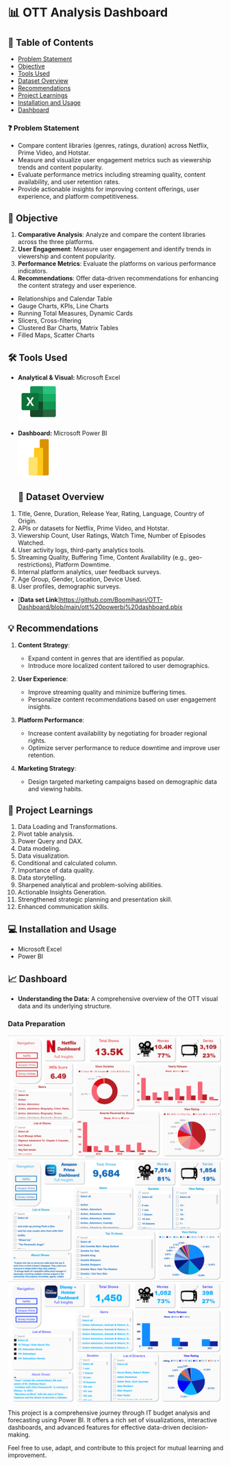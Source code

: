 
# 📊 OTT Analysis Dashboard

## 📕 Table of Contents
- [Problem Statement](#-problem-statement)
- [Objective](#-objective)
- [Tools Used](#%EF%B8%8F-tools-used)
- [Dataset Overview](#-dataset-overview)
- [Recommendations](#-recommendations)
- [Project Learnings](#-project-learnings)
- [Installation and Usage](#-installation-and-usage)
- [Dashboard](#-dashboard)
  

### ❓ Problem Statement
- Compare content libraries (genres, ratings, duration) across Netflix, Prime Video, and Hotstar.
- Measure and visualize user engagement metrics such as viewership trends and content popularity.
- Evaluate performance metrics including streaming quality, content availability, and user retention rates.
- Provide actionable insights for improving content offerings, user experience, and platform competitiveness.

## 🎯 Objective
1. **Comparative Analysis**: Analyze and compare the content libraries across the three platforms.
2. **User Engagement**: Measure user engagement and identify trends in viewership and content popularity.
3. **Performance Metrics**: Evaluate the platforms on various performance indicators.
4. **Recommendations**: Offer data-driven recommendations for enhancing the content strategy and user experience.

- Relationships and Calendar Table
- Gauge Charts, KPIs, Line Charts
- Running Total Measures, Dynamic Cards
- Slicers, Cross-filtering
- Clustered Bar Charts, Matrix Tables
- Filled Maps, Scatter Charts

## 🛠️ Tools Used
- **Analytical & Visual:**  Microsoft Excel\
  <img width="96" height="96" src=https://github.com/Boomihasri/Finance_analysis_dashboard/blob/main/icons8-microsoft-excel-144.png/>
- **Dashboard:** Microsoft Power BI\
  <img width="96" height="96" src=https://github.com/Boomihasri/Finance_analysis_dashboard/blob/main/power%20bi%20logo.png/>

  ## 📅 Dataset Overview
1. Title, Genre, Duration, Release Year, Rating, Language, Country of Origin.
2. APIs or datasets for Netflix, Prime Video, and Hotstar.
3. Viewership Count, User Ratings, Watch Time, Number of Episodes Watched.
4. User activity logs, third-party analytics tools.
5. Streaming Quality, Buffering Time, Content Availability (e.g., geo-restrictions), Platform Downtime.
6. Internal platform analytics, user feedback surveys.
7. Age Group, Gender, Location, Device Used.
8. User profiles, demographic surveys.
- [**Data set Link**]https://github.com/Boomihasri/OTT-Dashboard/blob/main/ott%20powerbi%20dashboard.pbix

## 💡 Recommendations
1. **Content Strategy**:
   - Expand content in genres that are identified as popular.
   - Introduce more localized content tailored to user demographics.

2. **User Experience**:
   - Improve streaming quality and minimize buffering times.
   - Personalize content recommendations based on user engagement insights.

3. **Platform Performance**:
   - Increase content availability by negotiating for broader regional rights.
   - Optimize server performance to reduce downtime and improve user retention.

4. **Marketing Strategy**:
   - Design targeted marketing campaigns based on demographic data and viewing habits.

## 🧠 Project Learnings
1. Data Loading and Transformations.
2. Pivot table analysis.
3. Power Query and DAX.
4. Data modeling.
5. Data visualization.
6. Conditional and calculated column.
7. Importance of data quality.
8. Data storytelling.
9. Sharpened analytical and problem-solving abilities.
10. Actionable Insights Generation.
11. Strengthened strategic planning and  presentation skill.
12. Enhanced communication skills.

 ## 💻 Installation and Usage
- Microsoft Excel
- Power BI
 
## 📈 Dashboard

- **Understanding the Data:** A comprehensive overview of the OTT visual data and its underlying structure.

### Data Preparation
<img src=https://github.com/Boomihasri/OTT-Dashboard/blob/main/Netflix%20dashboard.png>
<img src=https://github.com/Boomihasri/OTT-Dashboard/blob/main/Amazon%20dashboard.png>
<img src=https://github.com/Boomihasri/OTT-Dashboard/blob/main/Hotstar%20dashboard.png>




This project is a comprehensive journey through IT budget analysis and forecasting using Power BI. It offers a rich set of visualizations, interactive dashboards, and advanced features for effective data-driven decision-making.

Feel free to use, adapt, and contribute to this project for mutual learning and improvement.
